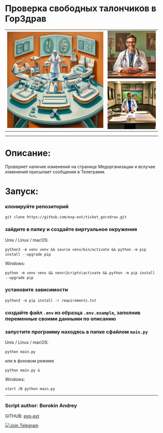 # Проверка свободных талончиков в ГорЗдрав

<table border="0" cellpadding="0" cellspacing="0" align="center">
    <tr>          
        <td rowspan="2">
            <img src="https://github.com/exp-ext/ticket_gorzdrav/blob/main/image/main.jpeg" width="400">
        </td>
        <td>
            <img src="https://github.com/exp-ext/ticket_gorzdrav/blob/main/image/up.jpeg" width="200">
        </td>
    </tr>
     <tr>
        <td>
            <img src="https://github.com/exp-ext/ticket_gorzdrav/blob/main/image/down.jpeg" width="200">
        </td>
    </tr>
</table>

<hr />

# Описание:

Проверяет наличие изменений на странице Медорганизации и вслучае изменений присылает сообщения в Телеграмм.


# Запуск:

### клонируйте репозиторий

```
git clone https://github.com/exp-ext/ticket_gorzdrav.git
```

### зайдите в папку и создайте виртуальное окружения

Unix / Linux / macOS:

```
python3 -m venv venv && source venv/bin/activate && python -m pip install --upgrade pip
```

Windows:

```
python -m venv venv && venv\Scripts\activate && python -m pip install --upgrade pip
```

### установите зависимости

```
python3 -m pip install -r requirements.txt
```

### создайте файл `.env` из образца `.env.example`, заполнив переменные своими данными по описанию

### запустите программу находясь в папке сфайлом `main.py`

Unix / Linux / macOS:

```
python main.py
```

или в фоновом режиме

```
python main.py &
```

Windows:

```
start /B python main.py
```

<hr />

### Script author: Borokin Andrey

GITHUB: [exp-ext](https://github.com/exp-ext)

[![Join Telegram](https://img.shields.io/badge/My%20Telegram-Join-blue)](https://t.me/Borokin)
